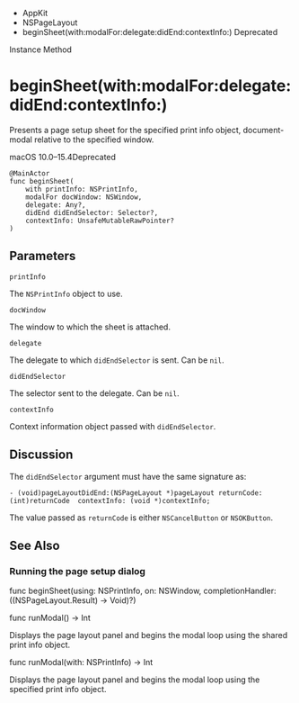 

- AppKit
- NSPageLayout
-  beginSheet(with:modalFor:delegate:didEnd:contextInfo:) Deprecated

Instance Method

# beginSheet(with:modalFor:delegate:didEnd:contextInfo:)

Presents a page setup sheet for the specified print info object, document-modal relative to the specified window.

macOS 10.0–15.4Deprecated

``` source
@MainActor
func beginSheet(
    with printInfo: NSPrintInfo,
    modalFor docWindow: NSWindow,
    delegate: Any?,
    didEnd didEndSelector: Selector?,
    contextInfo: UnsafeMutableRawPointer?
)
```

## Parameters 

`printInfo`  

The `NSPrintInfo` object to use.

`docWindow`  

The window to which the sheet is attached.

`delegate`  

The delegate to which `didEndSelector` is sent. Can be `nil`.

`didEndSelector`  

The selector sent to the delegate. Can be `nil`.

`contextInfo`  

Context information object passed with `didEndSelector`.

## Discussion

The `didEndSelector` argument must have the same signature as:

```
- (void)pageLayoutDidEnd:(NSPageLayout *)pageLayout returnCode:(int)returnCode  contextInfo: (void *)contextInfo;
```

The value passed as `returnCode` is either `NSCancelButton` or `NSOKButton`.

## See Also

### Running the page setup dialog

func beginSheet(using: NSPrintInfo, on: NSWindow, completionHandler: ((NSPageLayout.Result) -> Void)?)

func runModal() -> Int

Displays the page layout panel and begins the modal loop using the shared print info object.

func runModal(with: NSPrintInfo) -> Int

Displays the page layout panel and begins the modal loop using the specified print info object.

